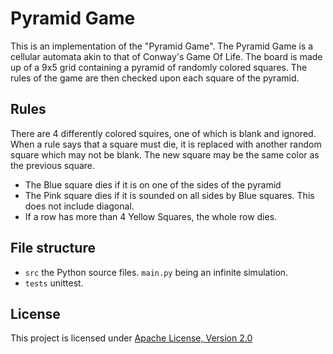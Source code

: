 # Pyramid Game

This is an implementation of the "Pyramid Game".
The Pyramid Game is a cellular automata akin to that of Conway's Game Of Life.
The board is made up of a 9x5 grid containing a pyramid of randomly colored squares.
The rules of the game are then checked upon each square of the pyramid.

## Rules

There are 4 differently colored squires, one of which is blank and ignored. When a rule says that a square must die, it is replaced with another random square which may not be blank. The new square may be the same color as the previous square.

- The Blue square dies if it is on one of the sides of the pyramid
- The Pink square dies if it is sounded on all sides by Blue squares. This does not include diagonal.
- If a row has more than 4 Yellow Squares, the whole row dies.

## File structure

- `src` the Python source files. `main.py` being an infinite simulation.
- `tests` unittest.

## License

This project is licensed under [Apache License, Version 2.0](https://www.apache.org/licenses/LICENSE-2.0)
